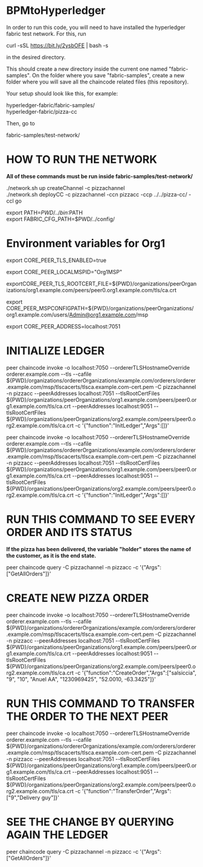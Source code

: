 # BPMtoHyperledger

In order to run this code, you will need to have installed the hyperledger fabric test network. For this, run 

curl -sSL https://bit.ly/2ysbOFE | bash -s

in the desired directory.


This should create a new directory inside the current one named "fabric-samples". On the folder where you save "fabric-samples", create a new folder where you will save all the chaincode related files (this repository).

Your setup should look like this, for example:

hyperledger-fabric/fabric-samples/  
hyperledger-fabric/pizza-cc

Then, go to 

fabric-samples/test-network/



# HOW TO RUN THE NETWORK
**All of these commands must be run inside fabric-samples/test-network/**  

./network.sh up createChannel -c pizzachannel  
./network.sh deployCC -c pizzachannel -ccn pizzacc -ccp ../../pizza-cc/ -ccl go

export PATH=${PWD}/../bin:$PATH  
export FABRIC_CFG_PATH=$PWD/../config/

# Environment variables for Org1

export CORE_PEER_TLS_ENABLED=true  

export CORE_PEER_LOCALMSPID="Org1MSP"

exportCORE_PEER_TLS_ROOTCERT_FILE=${PWD}/organizations/peerOrganizations/org1.example.com/peers/peer0.org1.example.com/tls/ca.crt  

export CORE_PEER_MSPCONFIGPATH=${PWD}/organizations/peerOrganizations/org1.example.com/users/Admin@org1.example.com/msp  

export CORE_PEER_ADDRESS=localhost:7051  

# INITIALIZE LEDGER
 
peer chaincode invoke -o localhost:7050 --ordererTLSHostnameOverride orderer.example.com --tls --cafile ${PWD}/organizations/ordererOrganizations/example.com/orderers/orderer.example.com/msp/tlscacerts/tlsca.example.com-cert.pem -C pizzachannel -n pizzacc --peerAddresses localhost:7051 --tlsRootCertFiles ${PWD}/organizations/peerOrganizations/org1.example.com/peers/peer0.org1.example.com/tls/ca.crt --peerAddresses localhost:9051 --tlsRootCertFiles ${PWD}/organizations/peerOrganizations/org2.example.com/peers/peer0.org2.example.com/tls/ca.crt -c '{"function":"InitLedger","Args":[]}'

peer chaincode invoke -o localhost:7050 --ordererTLSHostnameOverride orderer.example.com --tls --cafile ${PWD}/organizations/ordererOrganizations/example.com/orderers/orderer.example.com/msp/tlscacerts/tlsca.example.com-cert.pem -C pizzachannel -n pizzacc --peerAddresses localhost:7051 --tlsRootCertFiles ${PWD}/organizations/peerOrganizations/org1.example.com/peers/peer0.org1.example.com/tls/ca.crt --peerAddresses localhost:9051 --tlsRootCertFiles ${PWD}/organizations/peerOrganizations/org2.example.com/peers/peer0.org2.example.com/tls/ca.crt -c '{"function":"InitLedger","Args":[]}'


# RUN THIS COMMAND TO SEE EVERY ORDER AND ITS STATUS
**If the pizza has been delivered, the variable "holder" stores the name of the customer, as it is the end state.**  

peer chaincode query -C pizzachannel -n pizzacc -c '{"Args":["GetAllOrders"]}'

# CREATE NEW PIZZA ORDER

peer chaincode invoke -o localhost:7050 --ordererTLSHostnameOverride orderer.example.com --tls --cafile ${PWD}/organizations/ordererOrganizations/example.com/orderers/orderer.example.com/msp/tlscacerts/tlsca.example.com-cert.pem -C pizzachannel -n pizzacc --peerAddresses localhost:7051 --tlsRootCertFiles ${PWD}/organizations/peerOrganizations/org1.example.com/peers/peer0.org1.example.com/tls/ca.crt --peerAddresses localhost:9051 --tlsRootCertFiles ${PWD}/organizations/peerOrganizations/org2.example.com/peers/peer0.org2.example.com/tls/ca.crt -c '{"function":"CreateOrder","Args":["salsiccia", "9", "10", "Anuel AA", "1230969425", "52.0010, -63.3425"]}'

# RUN THIS COMMAND TO TRANSFER THE ORDER TO THE NEXT PEER

peer chaincode invoke -o localhost:7050 --ordererTLSHostnameOverride orderer.example.com --tls --cafile ${PWD}/organizations/ordererOrganizations/example.com/orderers/orderer.example.com/msp/tlscacerts/tlsca.example.com-cert.pem -C pizzachannel -n pizzacc --peerAddresses localhost:7051 --tlsRootCertFiles ${PWD}/organizations/peerOrganizations/org1.example.com/peers/peer0.org1.example.com/tls/ca.crt --peerAddresses localhost:9051 --tlsRootCertFiles ${PWD}/organizations/peerOrganizations/org2.example.com/peers/peer0.org2.example.com/tls/ca.crt -c '{"function":"TransferOrder","Args":["9","Delivery guy"]}'

# SEE THE CHANGE BY QUERYING AGAIN THE LEDGER

peer chaincode query -C pizzachannel -n pizzacc -c '{"Args":["GetAllOrders"]}'
